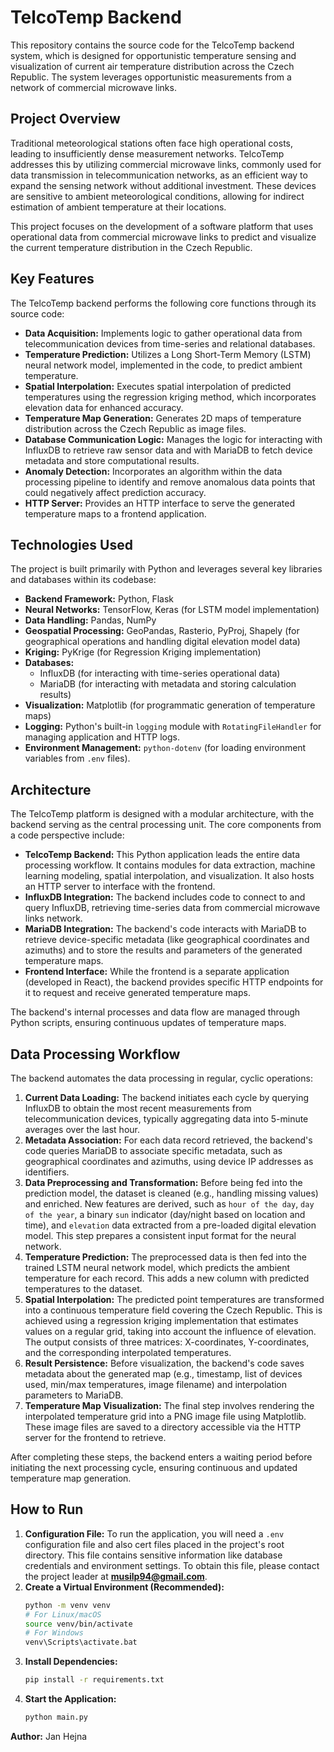 # TelcoTemp Backend

This repository contains the source code for the TelcoTemp backend system, which is designed for opportunistic temperature sensing and visualization of current air temperature distribution across the Czech Republic. The system leverages opportunistic measurements from a network of commercial microwave links.

## Project Overview

Traditional meteorological stations often face high operational costs, leading to insufficiently dense measurement networks. TelcoTemp addresses this by utilizing commercial microwave links, commonly used for data transmission in telecommunication networks, as an efficient way to expand the sensing network without additional investment. These devices are sensitive to ambient meteorological conditions, allowing for indirect estimation of ambient temperature at their locations.

This project focuses on the development of a software platform that uses operational data from commercial microwave links to predict and visualize the current temperature distribution in the Czech Republic.

## Key Features

The TelcoTemp backend performs the following core functions through its source code:

* **Data Acquisition:** Implements logic to gather operational data from telecommunication devices from time-series and relational databases.
* **Temperature Prediction:** Utilizes a Long Short-Term Memory (LSTM) neural network model, implemented in the code, to predict ambient temperature.
* **Spatial Interpolation:** Executes spatial interpolation of predicted temperatures using the regression kriging method, which incorporates elevation data for enhanced accuracy.
* **Temperature Map Generation:** Generates 2D maps of temperature distribution across the Czech Republic as image files.
* **Database Communication Logic:** Manages the logic for interacting with InfluxDB to retrieve raw sensor data and with MariaDB to fetch device metadata and store computational results.
* **Anomaly Detection:** Incorporates an algorithm within the data processing pipeline to identify and remove anomalous data points that could negatively affect prediction accuracy.
* **HTTP Server:** Provides an HTTP interface to serve the generated temperature maps to a frontend application.

## Technologies Used

The project is built primarily with Python and leverages several key libraries and databases within its codebase:

* **Backend Framework:** Python, Flask
* **Neural Networks:** TensorFlow, Keras (for LSTM model implementation)
* **Data Handling:** Pandas, NumPy
* **Geospatial Processing:** GeoPandas, Rasterio, PyProj, Shapely (for geographical operations and handling digital elevation model data)
* **Kriging:** PyKrige (for Regression Kriging implementation)
* **Databases:**
    * InfluxDB (for interacting with time-series operational data)
    * MariaDB (for interacting with metadata and storing calculation results)
* **Visualization:** Matplotlib (for programmatic generation of temperature maps)
* **Logging:** Python's built-in `logging` module with `RotatingFileHandler` for managing application and HTTP logs.
* **Environment Management:** `python-dotenv` (for loading environment variables from `.env` files).

## Architecture

The TelcoTemp platform is designed with a modular architecture, with the backend serving as the central processing unit. The core components from a code perspective include:

* **TelcoTemp Backend:** This Python application leads the entire data processing workflow. It contains modules for data extraction, machine learning modeling, spatial interpolation, and visualization. It also hosts an HTTP server to interface with the frontend.
* **InfluxDB Integration:** The backend includes code to connect to and query InfluxDB, retrieving time-series data from commercial microwave links network.
* **MariaDB Integration:** The backend's code interacts with MariaDB to retrieve device-specific metadata (like geographical coordinates and azimuths) and to store the results and parameters of the generated temperature maps.
* **Frontend Interface:** While the frontend is a separate application (developed in React), the backend provides specific HTTP endpoints for it to request and receive generated temperature maps.

The backend's internal processes and data flow are managed through Python scripts, ensuring continuous updates of temperature maps.

## Data Processing Workflow

The backend automates the data processing in regular, cyclic operations:

1.  **Current Data Loading:** The backend initiates each cycle by querying InfluxDB to obtain the most recent measurements from telecommunication devices, typically aggregating data into 5-minute averages over the last hour.
2.  **Metadata Association:** For each data record retrieved, the backend's code queries MariaDB to associate specific metadata, such as geographical coordinates and azimuths, using device IP addresses as identifiers.
3.  **Data Preprocessing and Transformation:** Before being fed into the prediction model, the dataset is cleaned (e.g., handling missing values) and enriched. New features are derived, such as `hour of the day`, `day of the year`, a binary `sun` indicator (day/night based on location and time), and `elevation` data extracted from a pre-loaded digital elevation model. This step prepares a consistent input format for the neural network.
4.  **Temperature Prediction:** The preprocessed data is then fed into the trained LSTM neural network model, which predicts the ambient temperature for each record. This adds a new column with predicted temperatures to the dataset.
5.  **Spatial Interpolation:** The predicted point temperatures are transformed into a continuous temperature field covering the Czech Republic. This is achieved using a regression kriging implementation that estimates values on a regular grid, taking into account the influence of elevation. The output consists of three matrices: X-coordinates, Y-coordinates, and the corresponding interpolated temperatures.
6.  **Result Persistence:** Before visualization, the backend's code saves metadata about the generated map (e.g., timestamp, list of devices used, min/max temperatures, image filename) and interpolation parameters to MariaDB.
7.  **Temperature Map Visualization:** The final step involves rendering the interpolated temperature grid into a PNG image file using Matplotlib. These image files are saved to a directory accessible via the HTTP server for the frontend to retrieve.

After completing these steps, the backend enters a waiting period before initiating the next processing cycle, ensuring continuous and updated temperature map generation.

## How to Run

1.  **Configuration File:** To run the application, you will need a `.env` configuration file and also cert files placed in the project's root directory. This file contains sensitive information like database credentials and environment settings. To obtain this file, please contact the project leader at **musilp94@gmail.com**.
2.  **Create a Virtual Environment (Recommended):**
    ```bash
    python -m venv venv
    # For Linux/macOS
    source venv/bin/activate
    # For Windows
    venv\Scripts\activate.bat
    ```
3.  **Install Dependencies:**
    ```bash
    pip install -r requirements.txt
    ```
4.  **Start the Application:**
    ```bash
    python main.py
    ```

**Author:** Jan Hejna
